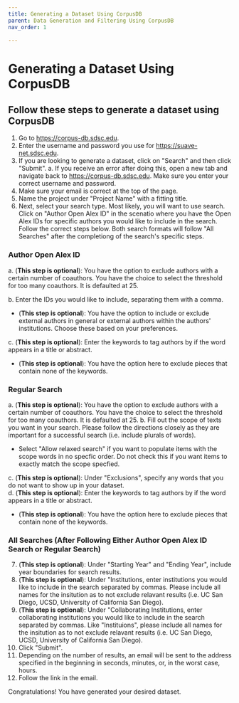 ```yaml
---
title: Generating a Dataset Using CorpusDB
parent: Data Generation and Filtering Using CorpusDB
nav_order: 1

---
```

# Generating a Dataset Using CorpusDB

## Follow these steps to generate a dataset using CorpusDB

1. Go to https://corpus-db.sdsc.edu.
2. Enter the username and password you use for https://suave-net.sdsc.edu.
3. If you are looking to generate a dataset, click on "Search" and then click "Submit".
    a. If you receive an error after doing this, open a new tab and navigate back to https://corpus-db.sdsc.edu. Make sure you enter your correct username and password.
4. Make sure your email is correct at the top of the page.
5. Name the project under "Project Name" with a fitting title.
6. Next, select your search type. Most likely, you will want to use search. Click on "Author Open Alex ID" in the scenatio where you have the Open Alex IDs for specific authors you would like to include in the search. Follow the correct steps below. Both search formats will follow "All Searches" after the completiong of the search's specific steps.

### Author Open Alex ID
a. (**This step is optional**): You have the option to exclude authors with a certain number of coauthors. You have the choice to select the threshold for too many coauthors. It is defaulted at 25.

b. Enter the IDs you would like to include, separating them with a comma.

   - (**This step is optional**): You have the option to include or exclude external authors in general or external authors within the authors' institutions. Choose these based on your preferences.

c. (**This step is optional**): Enter the keywords to tag authors by if the word appears in a title or abstract.

   - (**This step is optional**): You have the option here to exclude pieces that contain none of the keywords.


### Regular Search
a. (**This step is optional**): You have the option to exclude authors with a certain number of coauthors. You have the choice to select the threshold for too many coauthors. It is defaulted at 25.
b. Fill out the scope of texts you want in your search. Please follow the directions closely as they are important for a successful search (i.e. include plurals of words).

   - Select "Allow relaxed search" if you want to populate items with the scope words in no specfic order. Do not check this if you want items to exactly match the scope specfied.
    
c.  (**This step is optional**): Under "Exclusions", specify any words that you do not want to show up in your dataset.  
d.  (**This step is optional**): Enter the keywords to tag authors by if the word appears in a title or abstract.

   - (**This step is optional**): You have the option here to exclude pieces that contain none of the keywords.

### All Searches (After Following Either Author Open Alex ID Search or Regular Search)
7. (**This step is optional**): Under "Starting Year" and "Ending Year", include year boundaries for search results.
8. (**This step is optional**): Under "Institutions, enter institutions you would like to include in the search separated by commas. Please include all names for the insitution as to not exclude relavant results (i.e. UC San Diego, UCSD, University of California San Diego).
9. (**This step is optional**): Under "Collaborating Institutions, enter collaborating institutions you would like to include in the search separated by commas. Like "Instituions", please include all names for the insitution as to not exclude relavant results (i.e. UC San Diego, UCSD, University of California San Diego).
10. Click "Submit".
11. Depending on the number of results, an email will be sent to the address specified in the beginning in seconds, minutes, or, in the worst case, hours.
12. Follow the link in the email. 

Congratulations! You have generated your desired dataset.
